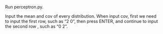 Run perceptron.py.

Input the mean and cov of every distribution. When input cov, first we need to input the first row, such as “2 0”, then press ENTER, and continue to input the second row , such as “0 2”.

